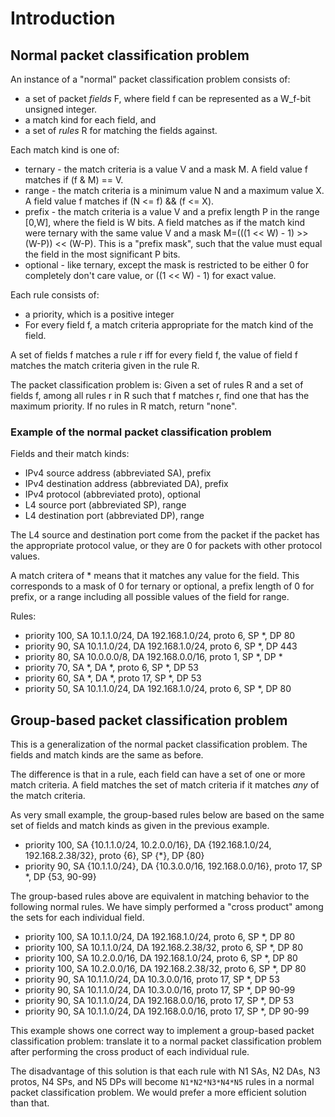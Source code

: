 # Introduction


## Normal packet classification problem

An instance of a "normal" packet classification problem consists of:

+ a set of packet _fields_ F, where field f can be represented as a
  W_f-bit unsigned integer.
+ a match kind for each field, and
+ a set of _rules_ R for matching the fields against.

Each match kind is one of:

+ ternary - the match criteria is a value V and a mask M.  A
  field value f matches if (f & M) == V.
+ range - the match criteria is a minimum value N and a maximum value
  X.  A field value f matches if (N <= f) && (f <= X).
+ prefix - the match criteria is a value V and a prefix length P in
  the range [0,W], where the field is W bits.  A field matches as if
  the match kind were ternary with the same value V and a mask M=(((1
  << W) - 1) >> (W-P)) << (W-P).  This is a "prefix mask", such that
  the value must equal the field in the most significant P bits.
+ optional - like ternary, except the mask is restricted to be either
  0 for completely don't care value, or ((1 << W) - 1) for exact
  value.

Each rule consists of:

+ a priority, which is a positive integer
+ For every field f, a match criteria appropriate for the match kind
  of the field.

A set of fields f matches a rule r iff for every field f, the value of
field f matches the match criteria given in the rule R.

The packet classification problem is: Given a set of rules R and a set
of fields f, among all rules r in R such that f matches r, find one
that has the maximum priority.  If no rules in R match, return "none".


### Example of the normal packet classification problem

Fields and their match kinds:

+ IPv4 source address (abbreviated SA), prefix
+ IPv4 destination address (abbreviated DA), prefix
+ IPv4 protocol (abbreviated proto), optional
+ L4 source port (abbreviated SP), range
+ L4 destination port (abbreviated DP), range

The L4 source and destination port come from the packet if the packet
has the appropriate protocol value, or they are 0 for packets with
other protocol values.

A match critera of * means that it matches any value for the field.
This corresponds to a mask of 0 for ternary or optional, a prefix
length of 0 for prefix, or a range including all possible values of
the field for range.

Rules:

+ priority 100, SA 10.1.1.0/24, DA 192.168.1.0/24, proto 6, SP *, DP 80
+ priority 90, SA 10.1.1.0/24, DA 192.168.1.0/24, proto 6, SP *, DP 443
+ priority 80, SA 10.0.0.0/8, DA 192.168.0.0/16, proto 1, SP *, DP *
+ priority 70, SA *, DA *, proto 6, SP *, DP 53
+ priority 60, SA *, DA *, proto 17, SP *, DP 53
+ priority 50, SA 10.1.1.0/24, DA 192.168.1.0/24, proto 6, SP *, DP 80


## Group-based packet classification problem

This is a generalization of the normal packet classification problem.
The fields and match kinds are the same as before.

The difference is that in a rule, each field can have a set of one or
more match criteria.  A field matches the set of match criteria if it
matches _any_ of the match criteria.

As very small example, the group-based rules below are based on the
same set of fields and match kinds as given in the previous example.

+ priority 100, SA {10.1.1.0/24, 10.2.0.0/16}, DA {192.168.1.0/24, 192.168.2.38/32}, proto {6}, SP {*}, DP {80}
+ priority 90, SA {10.1.1.0/24}, DA {10.3.0.0/16, 192.168.0.0/16}, proto 17, SP *, DP {53, 90-99}

The group-based rules above are equivalent in matching behavior to the
following normal rules.  We have simply performed a "cross product"
among the sets for each individual field.

+ priority 100, SA 10.1.1.0/24, DA 192.168.1.0/24, proto 6, SP *, DP 80
+ priority 100, SA 10.1.1.0/24, DA 192.168.2.38/32, proto 6, SP *, DP 80
+ priority 100, SA 10.2.0.0/16, DA 192.168.1.0/24, proto 6, SP *, DP 80
+ priority 100, SA 10.2.0.0/16, DA 192.168.2.38/32, proto 6, SP *, DP 80
+ priority 90, SA 10.1.1.0/24, DA 10.3.0.0/16, proto 17, SP *, DP 53
+ priority 90, SA 10.1.1.0/24, DA 10.3.0.0/16, proto 17, SP *, DP 90-99
+ priority 90, SA 10.1.1.0/24, DA 192.168.0.0/16, proto 17, SP *, DP 53
+ priority 90, SA 10.1.1.0/24, DA 192.168.0.0/16, proto 17, SP *, DP 90-99

This example shows one correct way to implement a group-based packet
classification problem: translate it to a normal packet classification
problem after performing the cross product of each individual rule.

The disadvantage of this solution is that each rule with N1 SAs, N2
DAs, N3 protos, N4 SPs, and N5 DPs will become `N1*N2*N3*N4*N5` rules
in a normal packet classification problem.  We would prefer a more
efficient solution than that.
